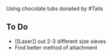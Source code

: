 Using chocolate tubs donated by #Tails 

## To Do
- [[Laser]] out 2-3 different size sieves
- Find better method of attachment